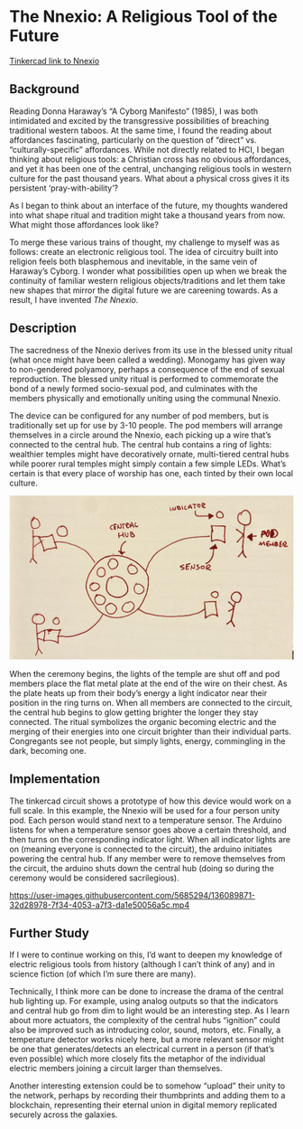 # The Nnexio: A Religious Tool of the Future

[Tinkercad link to Nnexio](https://www.tinkercad.com/things/kesA7uzwMNh-copy-of-creative-lab-1-104-336/editel?sharecode=ItRCor6-ObHgM5pdrbiHikPPvoi8U7YYqKcb01NzBUs)

## Background
Reading Donna Haraway’s “A Cyborg Manifesto” (1985), I was both intimidated and excited by the transgressive possibilities of breaching traditional western taboos. At the same time, I found the reading about affordances fascinating, particularly on the question of “direct” vs. “culturally-specific” affordances. While not directly related to HCI, I began thinking about religious tools: a Christian cross has no obvious affordances, and yet it has been one of the central, unchanging religious tools in western culture for the past thousand years. What about a physical cross gives it its persistent ‘pray-with-ability’?

As I began to think about an interface of the future, my thoughts wandered into what shape ritual and tradition might take a thousand years from now. What might those affordances look like?

To merge these various trains of thought, my challenge to myself was as follows: create an electronic religious tool. The idea of circuitry built into religion feels both blasphemous and inevitable, in the same vein of Haraway’s Cyborg. I wonder what possibilities open up when we break the continuity of familiar western religious objects/traditions and let them take new shapes that mirror the digital future we are careening towards. As a result, I have invented _The Nnexio_.

## Description
The sacredness of the Nnexio derives from its use in the blessed unity ritual (what once might have been called a wedding). Monogamy has given way to non-gendered polyamory, perhaps a consequence of the end of sexual reproduction. The blessed unity ritual is performed to commemorate the bond of a newly formed socio-sexual pod, and culminates with the members physically and emotionally uniting using the communal Nnexio. 

The device can be configured for any number of pod members, but is traditionally set up for use by 3-10 people. The pod members will arrange themselves in a circle around the Nnexio, each picking up a wire that’s connected to the central hub. The central hub contains a ring of lights: wealthier temples might have decoratively ornate, multi-tiered central hubs while poorer rural temples might simply contain a few simple LEDs. What’s certain is that every place of worship has one, each tinted by their own local culture.

![Rough sketch of unity ceremony for four a four member pod](visuals/sketch-of-nnexio-in-use.jpg?raw=true)

When the ceremony begins, the lights of the temple are shut off and pod members place the flat metal plate at the end of the wire on their chest. As the plate heats up from their body’s energy a light indicator near their position in the ring turns on. When all members are connected to the circuit, the central hub begins to glow getting brighter the longer they stay connected. The ritual symbolizes the organic becoming electric and the merging of their energies into one circuit brighter than their individual parts. Congregants see not people, but simply lights, energy, commingling in the dark, becoming one. 

## Implementation
The tinkercad circuit shows a prototype of how this device would work on a full scale. In this example, the Nnexio will be used for a four person unity pod. Each person would stand next to a temperature sensor. The Arduino listens for when a temperature sensor goes above a certain threshold, and then turns on the corresponding indicator light. When all indicator lights are on (meaning everyone is connected to the circuit), the arduino initiates powering the central hub. If any member were to remove themselves from the circuit, the arduino shuts down the central hub (doing so during the ceremony would be considered sacrilegious).

https://user-images.githubusercontent.com/5685294/136089871-32d28978-7f34-4053-a7f3-da1e50056a5c.mp4

## Further Study
If I were to continue working on this, I’d want to deepen my knowledge of electric religious tools from history (although I can’t think of any) and in science fiction (of which I’m sure there are many). 

Technically, I think more can be done to increase the drama of the central hub lighting up. For example, using analog outputs so that the indicators and central hub go from dim to light would be an interesting step. As I learn about more actuators, the complexity of the central hubs “ignition” could also be improved such as introducing color, sound, motors, etc. Finally, a temperature detector works nicely here, but a more relevant sensor might be one that generates/detects an electrical current in a person (if that’s even possible) which more closely fits the metaphor of the individual electric members joining a circuit larger than themselves.

Another interesting extension could be to somehow “upload” their unity to the network, perhaps by recording their thumbprints and adding them to a blockchain, representing their eternal union in digital memory replicated securely across the galaxies. 
